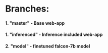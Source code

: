 # Branches:
#### 1. "master" - Base web-app
#### 1. "inferenced" - Inference included web-app
#### 2. "model" - finetuned falcon-7b model